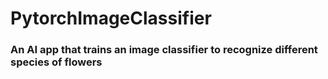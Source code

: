 # PytorchImageClassifier
### An AI app that trains an image classifier to recognize different species of flowers
